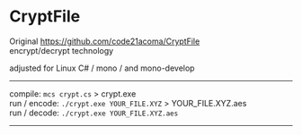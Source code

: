 # CryptFile

Original https://github.com/code21acoma/CryptFile<br />
encrypt/decrypt technology<br />

adjusted for Linux C# / mono / and mono-develop<br />
<hr />

compile: <code>mcs crypt.cs</code> > crypt.exe<br />
run / encode: <code>./crypt.exe YOUR_FILE.XYZ</code> > YOUR_FILE.XYZ.aes<br />
run / decode: <code>./crypt.exe YOUR_FILE.XYZ.aes</code><br />
<hr />
